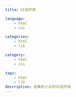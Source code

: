 ```yaml
---
title: UI组件库

language:
    - html
    - css

categories:
    - html
    - lib

category:
    - html
    - css

tags:
    - html
    - lib
description: 收集的小众的UI组件库
---
```


